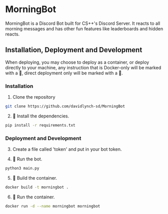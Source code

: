 # MorningBot

MorningBot is a Discord Bot built for CS++'s Discord Server. It reacts to all morning messages and has other fun features like leaderboards and hidden reacts.

## Installation, Deployment and Development

When deploying, you may choose to deploy as a container, or deploy directly to your machine, any instruction that is Docker-only will be marked with a 🐳, direct deployment only will be marked with a 🚀.

### Installation
1. Clone the repository
```bash
git clone https://github.com/davidlynch-sd/MorningBot
```

2. 🚀 Install the dependencies.
```bash
pip install -r requirements.txt
```

### Deployment and Development

3. Create a file called 'token' and put in your bot token.

4. 🚀 Run the bot.

```bash
python3 main.py
```

5. 🐳 Build the container.

```bash
docker build -t morningbot .
```

6. 🐳 Run the container.

```bash
docker run -d --name morningbot morningbot
```
